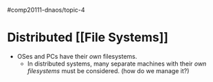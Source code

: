 #comp20111-dnaos/topic-4 
# Distributed [[File Systems]]

- OSes and PCs have their *own* filesystems.
	- In distributed systems, many separate machines with their *own filesystems* must be considered. (how do we manage it?)